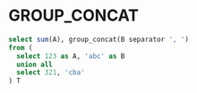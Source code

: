 # GROUP_CONCAT
```sql
select sum(A), group_concat(B separator ', ')
from (
  select 123 as A, 'abc' as B
  union all
  select 321, 'cba'
) T
```
